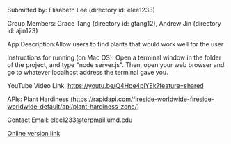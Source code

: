 <p>Submitted by: Elisabeth Lee (directory id: elee1233)</p>
<p>Group Members: Grace Tang (directory id: gtang12), Andrew Jin (directory id: ajin123)</p>
<p>App Description:Allow users to find plants that would work well for the user </p>
<p>Instructions for running (on Mac OS): Open a terminal window in the folder of the project, and type "node server.js". Then, open your web browser and go to whatever localhost address the terminal gave you.</p>
<p>YouTube Video Link: <a href="https://youtu.be/Q4Hpe4plYEk?feature=shared">https://youtu.be/Q4Hpe4plYEk?feature=shared</a> </p>
<p>APIs: Plant Hardiness 
(<a href="https://rapidapi.com/fireside-worldwide-fireside-worldwide-default/api/plant-hardiness-zone/">https://rapidapi.com/fireside-worldwide-fireside-worldwide-default/api/plant-hardiness-zone/</a>)</p>
<p>Contact Email: elee1233@terpmail.umd.edu</p>
<p><a href = "https://final-r3xz.onrender.com/">Online version link</a></p>